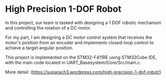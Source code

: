 # High Precision 1-DOF Robot

In this project, our team is tasked with designing a 1 DOF robotic mechanism and controlling the rotation of a DC motor.

For my part, I am designing a DC motor control system that receives the motor's position from an encoder and implements closed-loop control to achieve a target angular position.

This project is implemented on the STM32-F411RE using STM32Cube IDE, with the main code located in UART_Basesystem/Core/Src/main.c.

More detail: (https://suparach3.wordpress.com/high-precision-1-dof-robot/)
